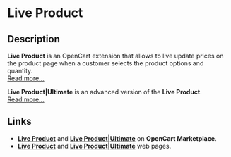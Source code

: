 # Live Product

## Description
**Live Product** is an OpenCart extension that allows to live update prices on the product page when a customer selects the product options and quantity.  
[Read more...](./module/README.md)

**Live Product|Ultimate** is an advanced version of the **Live Product**.  
[Read more...](./addons/ultimate/README.md)

## Links
* **[Live Product](https://www.opencart.com/index.php?route=marketplace/extension/info&extension_id=44968)** and **[Live Product|Ultimate](https://www.opencart.com/index.php?route=marketplace/extension/info&extension_id=35460)** on **OpenCart Marketplace**.
* **[Live Product](https://www.ocmod.space/live-product)** and **[Live Product|Ultimate](https://www.ocmod.space/live-product--ultimate)** web pages.
